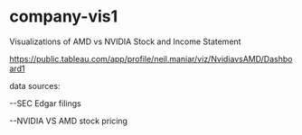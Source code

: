 # company-vis1
Visualizations of AMD vs NVIDIA Stock and Income Statement

https://public.tableau.com/app/profile/neil.maniar/viz/NvidiavsAMD/Dashboard1

data sources:

  --SEC Edgar filings
  
  --NVIDIA VS AMD stock pricing




 


